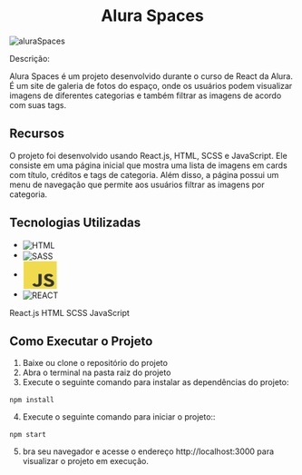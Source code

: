 <h1 align="center">
  Alura Spaces
</h1>

<p align="center">
  
![aluraSpaces](https://user-images.githubusercontent.com/72112006/223662201-7e3525c9-82cc-402f-ba17-f77100eabb8d.png)
  
</p

## Descrição:
Alura Spaces é um projeto desenvolvido durante o curso de React da Alura. É um site de galeria de fotos do espaço, onde os usuários podem visualizar imagens de diferentes categorias e também filtrar as imagens de acordo com suas tags.

## Recursos
O projeto foi desenvolvido usando React.js, HTML, SCSS e JavaScript. Ele consiste em uma página inicial que mostra uma lista de imagens em cards com título, créditos e tags de categoria. Além disso, a página possui um menu de navegação que permite aos usuários filtrar as imagens por categoria.


## Tecnologias Utilizadas
* <img align="center" alt="HTML" height="50" width="60" src="https://cdn.jsdelivr.net/gh/devicons/devicon/icons/html5/html5-plain-wordmark.svg">
* <img align="center" alt="SASS" height="50" width="60" src="https://cdn.jsdelivr.net/gh/devicons/devicon/icons/sass/sass-original.svg">
* <img align="center" alt="JAVASCRIPT" height="50" width="60" src="https://github.com/devicons/devicon/blob/master/icons/javascript/javascript-original.svg">
* <img align="center" alt="REACT" height="50" width="60" src="https://cdn.jsdelivr.net/gh/devicons/devicon/icons/react/react-original-wordmark.svg">
  
  
React.js
HTML
SCSS
JavaScript
  
## Como Executar o Projeto
1. Baixe ou clone o repositório do projeto
2. Abra o terminal na pasta raiz do projeto
3. Execute o seguinte comando para instalar as dependências do projeto:
```
npm install
```
4. Execute o seguinte comando para iniciar o projeto::
```
npm start
```
5. bra seu navegador e acesse o endereço http://localhost:3000 para visualizar o projeto em execução.
  
